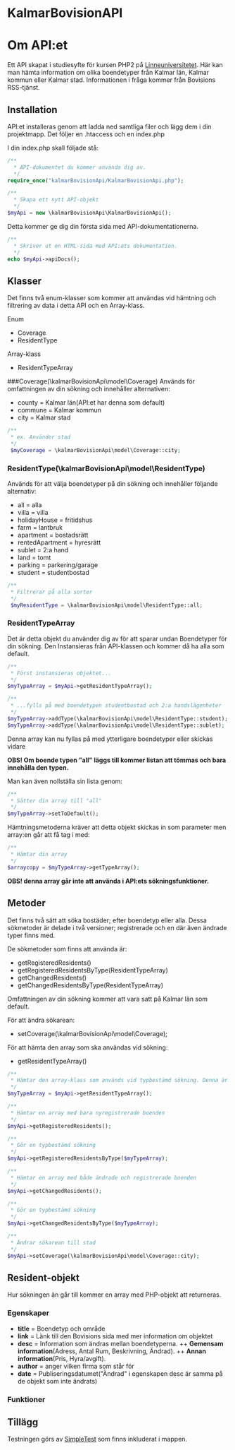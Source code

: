 KalmarBovisionAPI
=================


# Om API:et
Ett API skapat i studiesyfte för kursen PHP2 på [Linneuniversitetet](http://www.lnu.se). Här kan man hämta information om olika boendetyper från Kalmar län, Kalmar kommun eller Kalmar stad. Informationen i fråga kommer från Bovisions RSS-tjänst.

## Installation
API:et installeras genom att ladda ned samtliga filer och lägg dem i din projektmapp. Det följer en .htaccess och en index.php

I din index.php skall följade stå: 
```php
/**
  * API-dokumentet du kommer använda dig av.
  */
require_once("kalmarBovisionApi/KalmarBovisionApi.php");

/**
  * Skapa ett nytt API-objekt
  */
$myApi = new \kalmarBovisionApi\KalmarBovisionApi();
```

Detta kommer ge dig din första sida med API-dokumentationerna.
```php
/**
  * Skriver ut en HTML-sida med API:ets dokumentation.
  */
echo $myApi->apiDocs();
```

## Klasser
Det finns två enum-klasser som kommer att användas vid hämtning och filtrering av data i detta API och en Array-klass.

Enum
+ Coverage
+ ResidentType

Array-klass
+ ResidentTypeArray

###Coverage(\kalmarBovisionApi\model\Coverage)
Används för omfattningen av din sökning och innehåller alternativen:
+ county = Kalmar län(API:et har denna som default)
+ commune = Kalmar kommun
+ city = Kalmar stad

```php
/**
 * ex. Använder stad
 */
 $myCoverage = \kalmarBovisionApi\model\Coverage::city;
```

### ResidentType(\kalmarBovisionApi\model\ResidentType)
Används för att välja boendetyper på din sökning och innehåller följande alternativ:
+ all = alla
+ villa = villa
+ holidayHouse = fritidshus
+ farm = lantbruk
+ apartment = bostadsrätt
+ rentedApartment = hyresrätt
+ sublet = 2:a hand
+ land = tomt
+ parking = parkering/garage
+ student = studentbostad

```php
/**
 * Filtrerar på alla sorter
 */
 $myResidentType = \kalmarBovisionApi\model\ResidentType::all;
```

### ResidentTypeArray
Det är detta objekt du använder dig av för att sparar undan Boendetyper för din sökning. Den Instansieras från API-klassen och kommer då ha alla som default.

```php
/**
 * Först instansieras objektet...
 */
$myTypeArray = $myApi->getResidentTypeArray();

/**
 * ...fylls på med boendetypen studentbostad och 2:a handslägenheter
 */
$myTypeArray->addType(\kalmarBovisionApi\model\ResidentType::student);
$myTypeArray->addType(\kalmarBovisionApi\model\ResidentType::sublet);
```
Denna array kan nu fyllas på med ytterligare boendetyper eller skickas vidare

**OBS! Om boende typen "all" läggs till kommer listan att tömmas och bara innehålla den typen.**

Man kan även nollställa sin lista genom:
```php
/**
 * Sätter din array till "all"
 */
$myTypeArray->setToDefault();
```

Hämtningsmetoderna kräver att detta objekt skickas in som parameter men array:en går att få tag i med:
```php
/**
 * Hämtar din array
 */
$arraycopy = $myTypeArray->getTypeArray();
```

**OBS! denna array går inte att använda i API:ets sökningsfunktioner.**

## Metoder
Det finns två sätt att söka bostäder; efter boendetyp eller alla. Dessa sökmetoder är delade i två versioner; registrerade och en där även ändrade typer finns med.

De sökmetoder som finns att använda är:
+ getRegisteredResidents()
+ getRegisteredResidentsByType(ResidentTypeArray)
+ getChangedResidents()
+ getChangedResidentsByType(ResidentTypeArray)

Omfattningen av din sökning kommer att vara satt på Kalmar län som default.

För att ändra sökarean:
+ setCoverage(\kalmarBovisionApi\model\Coverage);

För att hämta den array som ska användas vid sökning:
+ getResidentTypeArray()

```php
/**
 * Hämtar den array-klass som används vid typbestämd sökning. Denna är satt på "all" från början.
 */
$myTypeArray = $myApi->getResidentTypeArray();

/**
 * Hämtar en array med bara nyregistrerade boenden
 */
$myApi->getRegisteredResidents();

/**
 * Gör en typbestämd sökning
 */
$myApi->getRegisteredResidentsByType($myTypeArray);

/**
 * Hämtar en array med både ändrade och registrerade boenden
 */
$myApi->getChangedResidents();

/**
 * Gör en typbestämd sökning
 */
$myApi->getChangedResidentsByType($myTypeArray);

/**
 * Ändrar sökarean till stad
 */
$myApi->setCoverage(\kalmarBovisionApi\model\Coverage::city);
```

## Resident-objekt
Hur sökningen än går till kommer en array med PHP-objekt att returneras.

### Egenskaper
+ **title** = Boendetyp och område
+ **link** = Länk till den Bovisions sida med mer information om objektet
+ **desc** = Information som ändras mellan boendetyperna.
++ **Gemensam information**(Adress, Antal Rum, Beskrivning, Ändrad).
++ **Annan information**(Pris, Hyra/avgift).
+ **author** = anger vilken firma som står för
+ **date** = Publiseringsdatumet("Ändrad" i egenskapen desc är samma på de objekt som inte ändrats)

### Funktioner


## Tillägg
Testningen görs av [SimpleTest](http://www.simpletest.org/) som finns inkluderat i mappen.